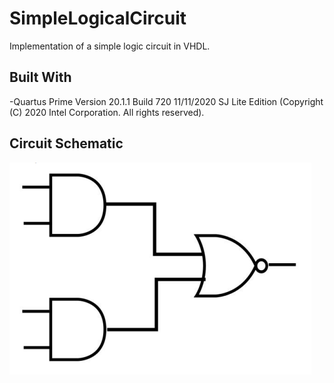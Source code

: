 # SimpleLogicalCircuit
Implementation of a simple logic circuit in VHDL.

## Built With
-Quartus Prime Version 20.1.1 Build 720 11/11/2020 SJ Lite Edition (Copyright (C) 2020 Intel Corporation. All rights reserved).

## Circuit Schematic
![alt text](https://github.com/AlexandreLujan/SimpleLogicalCircuit/blob/main/SimpleLogicalCircuit.png?raw=true)
